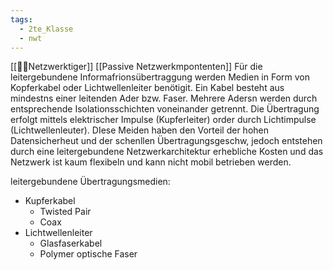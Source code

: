 ```yaml
---
tags:
  - 2te_Klasse
  - nwt
---
```

[[🏳️‍⚧️Netzwerktiger]] [[Passive Netzwerkmpontenten]]
Für die leitergebundene Informafrionsübertraggung werden Medien in Form von Kopferkabel oder Lichtwellenleiter benötigit. Ein Kabel besteht aus mindestns einer leitenden Ader bzw. Faser. Mehrere Adersn werden durch entsprechende Isolationsschichten voneinander getrennt. Die Übertragung erfolgt mittels elektrischer Impulse (Kupferleiter) order durch Lichtimpulse (Lichtwellenleuter). DIese Meiden haben den Vorteil der hohen Datensicherheut und der schenllen Übertragungsgeschw, jedoch entstehen durch eine leitergebundene Netzwerkarchitektur erhebliche Kosten und das Netzwerk ist kaum flexibeln und kann nicht mobil betrieben werden.

leitergebundene Übertragungsmedien: 
- Kupferkabel 
	- Twisted Pair 
	- Coax 
- Lichtwellenleiter
	- Glasfaserkabel 
	- Polymer optische Faser 